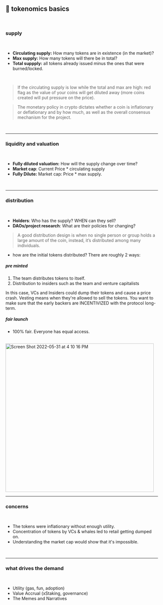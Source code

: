 ## 🍕 tokenomics basics

<br>


### supply

<br>

* **Circulating supply:** How many tokens are in existence (in the market)?
* **Max supply:** How many tokens will there be in total? 
* **Total suppply:** all tokens already issued minus the ones that were burned/locked.

<br>

> If the circulating supply is low while the total and max are high: red flag as the value of your coins will get diluted away (more coins created will put pressure on the price).

> The monetary policy in crypto dictates whether a coin is inflationary or deflationary and by how much, as well as the overall consensus mechanism for the project.

<br>

---

### liquidity and valuation

<br>

* **Fully diluted valuation:** How will the supply change over time? 
* **Market cap**: Current Price * circulating supply
* **Fully Dilute:** Market cap: Price * max supply.

<br>

---

### distribution

<br>

* **Holders**: Who has the supply? WHEN can they sell?
* **DAOs/project research**: What are their policies for changing?

> A good distribution design is when no single person or group holds a large amount of the coin, instead, it’s distributed among many individuals.

* how are the initial tokens distributed? There are roughly 2 ways:

##### pre minted

1.  The team distributes tokens to itself.
2.  Distribution to insiders such as the team and venture capitalists

In this case, VCs and Insiders could dump their tokens and cause a price crash. 
Vesting means when they're allowed to sell the tokens. You want to make sure that the early backers are INCENTIVIZED with the protocol long-term.

##### fair launch

* 100% fair. Everyone has equal access.

<br>
<img width="490" alt="Screen Shot 2022-05-31 at 4 10 16 PM" src="https://user-images.githubusercontent.com/1130416/171298450-9c18c98a-db92-41f7-baad-1e3a180fe924.png">


<br>

---

### concerns

<br>

* The tokens were inflationary without enough utility.
* Concentration of tokens by VCs & whales led to retail getting dumped on.
* Understanding the market cap would show that it's impossible. 

<br>

---

### what drives the demand 

<br>

* Utility (gas, fun, adoption)
* Value Accrual (xStaking, governance)
* The Memes and Narratives


<br>



